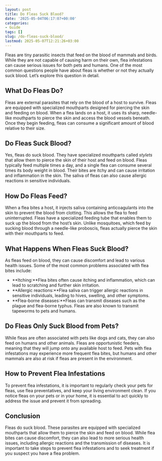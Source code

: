 ```yaml
---
layout: post
title: Do Fleas Suck Blood?
date: '2025-05-04T06:17:07+00:00'
categories:
- Guide
tags: []
slug: /do-fleas-suck-blood/
lastmod: 2025-05-07T12:21:26+03:00
---
```


Fleas are tiny parasitic insects that feed on the blood of mammals and birds. While they are not capable of causing harm on their own, flea infestations can cause serious issues for both pets and humans. One of the most common questions people have about fleas is whether or not they actually suck blood. Let’s explore this question in detail.
## What Do Fleas Do?
Fleas are external parasites that rely on the blood of a host to survive. Fleas are equipped with specialized mouthparts designed for piercing the skin and feeding on blood. When a flea lands on a host, it uses its sharp, needle-like mouthparts to pierce the skin and access the blood vessels beneath. Once they begin feeding, fleas can consume a significant amount of blood relative to their size.
## Do Fleas Suck Blood?
Yes, fleas do suck blood. They have specialized mouthparts called
*stylets*
that allow them to pierce the skin of their host and feed on blood. Fleas typically feed multiple times a day, and a single flea can consume several times its body weight in blood. Their bites are itchy and can cause irritation and inflammation in the skin. The saliva of fleas can also cause allergic reactions in sensitive individuals.
## How Do Fleas Feed?
When a flea bites a host, it injects saliva containing anticoagulants into the skin to prevent the blood from clotting. This allows the flea to feed uninterrupted. Fleas have a specialized feeding tube that enables them to suck up the blood from the host’s skin. Unlike mosquitoes, which feed by sucking blood through a needle-like proboscis, fleas actually pierce the skin with their mouthparts to feed.
## What Happens When Fleas Suck Blood?
As fleas feed on blood, they can cause discomfort and lead to various health issues. Some of the most common problems associated with flea bites include:
- **Itching:**Flea bites often cause itching and inflammation, which can lead to scratching and further skin irritation.
- **Allergic reactions:**Flea saliva can trigger allergic reactions in sensitive individuals, leading to hives, swelling, and other symptoms.
- **Flea-borne diseases:**Fleas can transmit diseases such as the plague and flea-borne typhus. Fleas are also known to transmit tapeworms to pets and humans.
## Do Fleas Only Suck Blood from Pets?
While fleas are often associated with pets like dogs and cats, they can also feed on humans and other animals. Fleas are opportunistic feeders, meaning that they will jump onto any available host to feed. Pets with flea infestations may experience more frequent flea bites, but humans and other mammals are also at risk if fleas are present in the environment.
## How to Prevent Flea Infestations
To prevent flea infestations, it is important to regularly check your pets for fleas, use flea preventatives, and keep your living environment clean. If you notice fleas on your pets or in your home, it is essential to act quickly to address the issue and prevent it from spreading.
## Conclusion
Fleas do suck blood. These parasites are equipped with specialized mouthparts that allow them to pierce the skin and feed on blood. While flea bites can cause discomfort, they can also lead to more serious health issues, including allergic reactions and the transmission of diseases. It is important to take steps to prevent flea infestations and to seek treatment if you suspect you have a flea problem.
